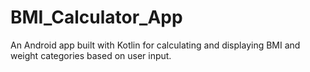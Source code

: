 # BMI_Calculator_App
An Android app built with Kotlin for calculating and displaying BMI and weight categories based on user input.
